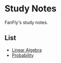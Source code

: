 Study Notes
===
FanFly's study notes.

## List

* [Linear Algebra](linear-algebra/linear-algebra.pdf)
* [Probability](probability/probability.pdf)
